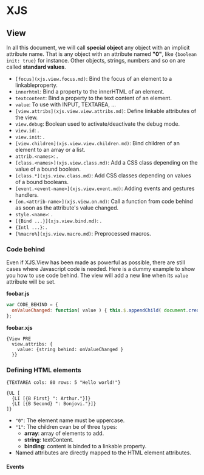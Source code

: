 # XJS
## View
In all this document, we will call __special object__ any object with an implicit attribute name.
That is any object with an attribute named __"0"__, like `{boolean init: true}` for instance.
Other objects, strings, numbers and so on are called __standard values__.

* `[focus](xjs.view.focus.md)`: Bind the focus of an element to a linkableproperty.
* `innerhtml`: Bind a property to the innerHTML of an element.
* `textcontent`: Bind a property to the text content of an element.
* `value`: To use with INPUT, TEXTAREA, ...
* `[view.attribs](xjs.view.view.attribs.md)`: Define linkable attributes of the view.
* `view.debug`: Boolean used to activate/deactivate the debug mode.
* `view.id`: .
* `view.init`: .
* `[view.children](xjs.view.view.children.md)`: Bind children of an element to an array or a list.
* `attrib.<names>`: .
* `[class.<names>](xjs.view.class.md)`: Add a CSS class depending on the value of a bound boolean.
* `[class.*](xjs.view.class.md)`: Add CSS classes depending on values of a bound booleans.
* `[event.<event-name>](xjs.view.event.md)`: Adding events and gestures handlers.
* `[on.<attrib-name>](xjs.view.on.md)`: Call a function from code behind as soon as the attribute's value changed.
* `style.<name>`: .
* `[{Bind ...}](xjs.view.bind.md)`: .
* `{Intl ...}`: .
* `[%macro%](xjs.view.macro.md)`: Preprocessed macros.

### Code behind
Even if XJS.View has been made as powerful as possible, there are still cases where Javascript code is needed.
Here is a dummy example to show you how to use code behind. The view will add a new line when its `value` attribute will be set.

__foobar.js__
```js
var CODE_BEHIND = {
  onValueChanged: function( value ) { this.$.appendChild( document.createTextNode( value + "\n" ) ); }
};
```

__foobar.xjs__
```
{View PRE
  view.attribs: {
    value: {string behind: onValueChanged }
  }}
```


### Defining HTML elements
```
{TEXTAREA cols: 80 rows: 5 "Hello world!"}
```

```
{UL [
  {LI [{B First} ": Arthur."}]}
  {LI [{B Second} ": Bonjovi."}]}
]}
```

* `"0"`: The element name must be uppercase.
* `"1"`: The children cvan be of three types:
    * __array__: array of elements to add.
    * __string__: textContent.
    * __binding__: content is binded to a linkable property.
* Named attributes are directly mapped to the HTML element attributes.

#### Events

